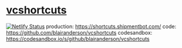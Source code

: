 # [vcshortcuts](https://shortcuts.shipmentbot.com/)

[![Netlify Status](https://api.netlify.com/api/v1/badges/39dbdb06-79ef-4e3e-8b24-75a6ec4f3d41/deploy-status)](https://app.netlify.com/sites/vcshortcuts/deploys)
production: https://shortcuts.shipmentbot.com/
code: https://github.com/blairanderson/vcshortcuts
codesandbox: https://codesandbox.io/s/github/blairanderson/vcshortcuts

